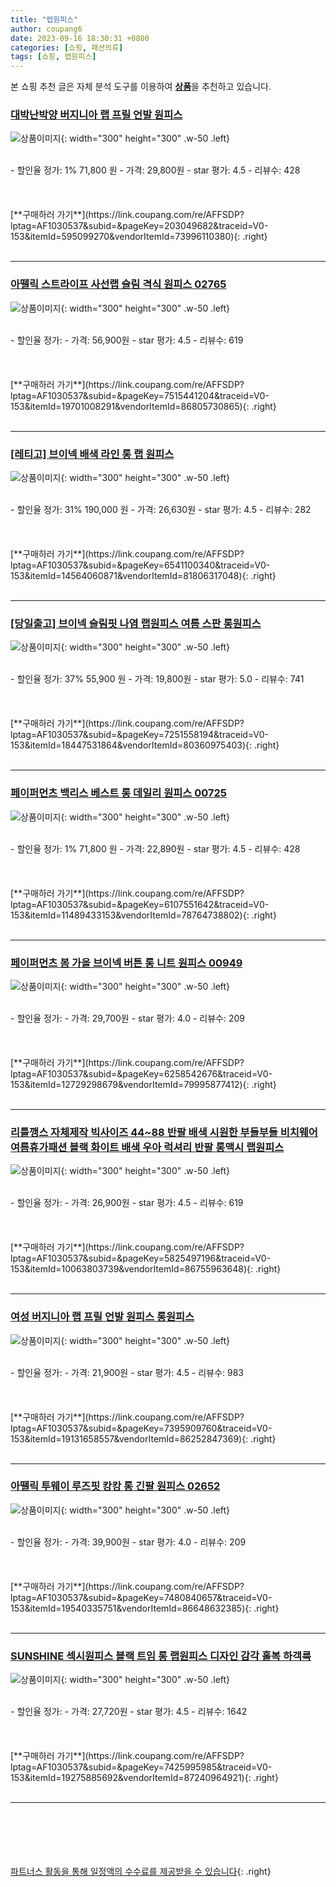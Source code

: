 ```yaml
---
title: "랩원피스"
author: coupang6
date: 2023-09-16 18:30:31 +0800
categories: [쇼핑, 패션의류]
tags: [쇼핑, 랩원피스]
---
```


본 쇼핑 추천 글은 자체 분석 도구를 이용하여 [**상품**](https://link.coupang.com/a/bao1ui)을 추천하고 있습니다.

### [대박난박양 버지니아 랩 프릴 언발 원피스](https://link.coupang.com/re/AFFSDP?lptag=AF1030537&subid=&pageKey=203049682&traceid=V0-153&itemId=595099270&vendorItemId=73996110380)

![상품이미지](https://thumbnail9.coupangcdn.com/thumbnails/remote/230x230ex/image/vendor_inventory/d7f6/51dee5028e3f7d09e26eb2413f4bdb24692ba70f220064e318d303f65169.jpg){: width="300" height="300" .w-50 .left}


<br>
- 할인율 정가: 1%  71,800   원
- 가격: 29,800원
- star 평가: 4.5
- 리뷰수: 428
<br>
<br>
<br>
<br>
[**구매하러 가기**](https://link.coupang.com/re/AFFSDP?lptag=AF1030537&subid=&pageKey=203049682&traceid=V0-153&itemId=595099270&vendorItemId=73996110380){: .right}
<br>
<br>

---

### [아뗄릭 스트라이프 사선랩 슬림 격식 원피스 02765](https://link.coupang.com/re/AFFSDP?lptag=AF1030537&subid=&pageKey=7515441204&traceid=V0-153&itemId=19701008291&vendorItemId=86805730865)

![상품이미지](https://thumbnail6.coupangcdn.com/thumbnails/remote/230x230ex/image/retail/images/2023/08/07/10/8/2399223f-bc31-483f-82f8-ca5eba1fab8e.jpg){: width="300" height="300" .w-50 .left}


<br>
- 할인율 정가: 
- 가격: 56,900원
- star 평가: 4.5
- 리뷰수: 619
<br>
<br>
<br>
<br>
[**구매하러 가기**](https://link.coupang.com/re/AFFSDP?lptag=AF1030537&subid=&pageKey=7515441204&traceid=V0-153&itemId=19701008291&vendorItemId=86805730865){: .right}
<br>
<br>

---

### [[레티고] 브이넥 배색 라인 롱 랩 원피스](https://link.coupang.com/re/AFFSDP?lptag=AF1030537&subid=&pageKey=6541100340&traceid=V0-153&itemId=14564060871&vendorItemId=81806317048)

![상품이미지](https://thumbnail6.coupangcdn.com/thumbnails/remote/230x230ex/image/vendor_inventory/26ea/b22b97551e21564cdedb2d13c867881bb3a1fb382293c27a5ce8af29eb18.jpg){: width="300" height="300" .w-50 .left}


<br>
- 할인율 정가: 31%  190,000   원
- 가격: 26,630원
- star 평가: 4.5
- 리뷰수: 282
<br>
<br>
<br>
<br>
[**구매하러 가기**](https://link.coupang.com/re/AFFSDP?lptag=AF1030537&subid=&pageKey=6541100340&traceid=V0-153&itemId=14564060871&vendorItemId=81806317048){: .right}
<br>
<br>

---

### [[당일출고] 브이넥 슬림핏 나염 랩원피스 여름 스판 롱원피스](https://link.coupang.com/re/AFFSDP?lptag=AF1030537&subid=&pageKey=7251558194&traceid=V0-153&itemId=18447531864&vendorItemId=80360975403)

![상품이미지](https://thumbnail7.coupangcdn.com/thumbnails/remote/230x230ex/image/vendor_inventory/3d0f/fde323c1dbb55af81046e5d397fb92e6bc889b93c2ad1e276bd594defa25.png){: width="300" height="300" .w-50 .left}


<br>
- 할인율 정가: 37%  55,900   원
- 가격: 19,800원
- star 평가: 5.0
- 리뷰수: 741
<br>
<br>
<br>
<br>
[**구매하러 가기**](https://link.coupang.com/re/AFFSDP?lptag=AF1030537&subid=&pageKey=7251558194&traceid=V0-153&itemId=18447531864&vendorItemId=80360975403){: .right}
<br>
<br>

---

### [페이퍼먼츠 백리스 베스트 롱 데일리 원피스 00725](https://link.coupang.com/re/AFFSDP?lptag=AF1030537&subid=&pageKey=6107551642&traceid=V0-153&itemId=11489433153&vendorItemId=78764738802)

![상품이미지](https://thumbnail9.coupangcdn.com/thumbnails/remote/230x230ex/image/retail/images/2021/10/05/11/2/e1d182c3-0562-491c-8ecb-852392977fdf.jpg){: width="300" height="300" .w-50 .left}


<br>
- 할인율 정가: 1%  71,800   원
- 가격: 22,890원
- star 평가: 4.5
- 리뷰수: 428
<br>
<br>
<br>
<br>
[**구매하러 가기**](https://link.coupang.com/re/AFFSDP?lptag=AF1030537&subid=&pageKey=6107551642&traceid=V0-153&itemId=11489433153&vendorItemId=78764738802){: .right}
<br>
<br>

---

### [페이퍼먼츠 봄 가을 브이넥 버튼 롱 니트 원피스 00949](https://link.coupang.com/re/AFFSDP?lptag=AF1030537&subid=&pageKey=6258542676&traceid=V0-153&itemId=12729298679&vendorItemId=79995877412)

![상품이미지](https://thumbnail10.coupangcdn.com/thumbnails/remote/230x230ex/image/retail/images/2021/12/28/14/6/c8b0cbc1-94cd-4406-a622-c9c36dcbbfa2.jpg){: width="300" height="300" .w-50 .left}


<br>
- 할인율 정가: 
- 가격: 29,700원
- star 평가: 4.0
- 리뷰수: 209
<br>
<br>
<br>
<br>
[**구매하러 가기**](https://link.coupang.com/re/AFFSDP?lptag=AF1030537&subid=&pageKey=6258542676&traceid=V0-153&itemId=12729298679&vendorItemId=79995877412){: .right}
<br>
<br>

---

### [리틀깽스 자체제작 빅사이즈 44~88 반팔 배색 시원한 부들부들 비치웨어 여름휴가패션 블랙 화이트 배색 우아 럭셔리 반팔 롱맥시 랩원피스](https://link.coupang.com/re/AFFSDP?lptag=AF1030537&subid=&pageKey=5825497196&traceid=V0-153&itemId=10063803739&vendorItemId=86755963648)

![상품이미지](https://thumbnail8.coupangcdn.com/thumbnails/remote/230x230ex/image/vendor_inventory/b302/fc111a6d14aa64d256d77562ee15c3864870eaaeb94515ccdd2f7266311f.jpg){: width="300" height="300" .w-50 .left}


<br>
- 할인율 정가: 
- 가격: 26,900원
- star 평가: 4.5
- 리뷰수: 619
<br>
<br>
<br>
<br>
[**구매하러 가기**](https://link.coupang.com/re/AFFSDP?lptag=AF1030537&subid=&pageKey=5825497196&traceid=V0-153&itemId=10063803739&vendorItemId=86755963648){: .right}
<br>
<br>

---

### [여성 버지니아 랩 프릴 언발 원피스 롱원피스](https://link.coupang.com/re/AFFSDP?lptag=AF1030537&subid=&pageKey=7395909760&traceid=V0-153&itemId=19131658557&vendorItemId=86252847369)

![상품이미지](https://thumbnail10.coupangcdn.com/thumbnails/remote/230x230ex/image/vendor_inventory/0da8/4012bca727b45faf4be81e5ba01967e9a735061ba436f0209a6d1faca6ac.jpg){: width="300" height="300" .w-50 .left}


<br>
- 할인율 정가: 
- 가격: 21,900원
- star 평가: 4.5
- 리뷰수: 983
<br>
<br>
<br>
<br>
[**구매하러 가기**](https://link.coupang.com/re/AFFSDP?lptag=AF1030537&subid=&pageKey=7395909760&traceid=V0-153&itemId=19131658557&vendorItemId=86252847369){: .right}
<br>
<br>

---

### [아뗄릭 투웨이 루즈핏 캉캉 롱 긴팔 원피스 02652](https://link.coupang.com/re/AFFSDP?lptag=AF1030537&subid=&pageKey=7480840657&traceid=V0-153&itemId=19540335751&vendorItemId=86648632385)

![상품이미지](https://thumbnail10.coupangcdn.com/thumbnails/remote/230x230ex/image/retail/images/2023/07/21/15/0/01ffd45d-08fc-4f27-8a96-66a55750d2f4.jpg){: width="300" height="300" .w-50 .left}


<br>
- 할인율 정가: 
- 가격: 39,900원
- star 평가: 4.0
- 리뷰수: 209
<br>
<br>
<br>
<br>
[**구매하러 가기**](https://link.coupang.com/re/AFFSDP?lptag=AF1030537&subid=&pageKey=7480840657&traceid=V0-153&itemId=19540335751&vendorItemId=86648632385){: .right}
<br>
<br>

---

### [SUNSHINE 섹시원피스 블랙 트임 롱 랩원피스 디자인 감각 홀복 하객룩](https://link.coupang.com/re/AFFSDP?lptag=AF1030537&subid=&pageKey=7425995985&traceid=V0-153&itemId=19275885692&vendorItemId=87240964921)

![상품이미지](https://thumbnail8.coupangcdn.com/thumbnails/remote/230x230ex/image/vendor_inventory/5198/31ec9811737a1f544bb0f1aa6a9dbb6971933387ff23422740678736ffb0.jpg){: width="300" height="300" .w-50 .left}


<br>
- 할인율 정가: 
- 가격: 27,720원
- star 평가: 4.5
- 리뷰수: 1642
<br>
<br>
<br>
<br>
[**구매하러 가기**](https://link.coupang.com/re/AFFSDP?lptag=AF1030537&subid=&pageKey=7425995985&traceid=V0-153&itemId=19275885692&vendorItemId=87240964921){: .right}
<br>
<br>

---
<br><br><br><br><br> [파트너스 활동을 통해 일정액의 수수료를 제공받을 수 있습니다](https://link.coupang.com/a/bao1ui){: .right}